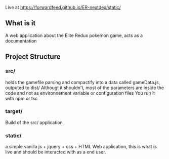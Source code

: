 Live at https://forwardfeed.github.io/ER-nextdex/static/

## What is it
A web application about the Elite Redux pokemon game, acts as a documentation

## Project Structure

### src/ 
holds the gamefile parsing and compactify into a data called gameData.js, outputed to dist/
Althougt it shouldn't, most of the parameters are inside the code and not as environnement variable or configuration files
You run it with npm or tsc

### target/
Build of the src/ application

### static/
a simple vanilla js + jquery + css + HTML Web application, this is what is live and should be interacted with as a end user.